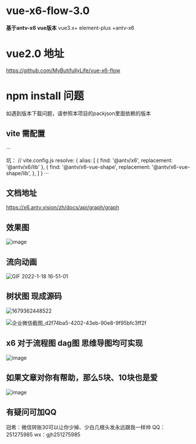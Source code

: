 # vue-x6-flow-3.0

**基于antv-x6 vue版本**
vue3.x+ element-plus +antv-x6 
 
 
# vue2.0 地址
https://github.com/MyButifullyLife/vue-x6-flow

# npm install 问题
如遇到版本下载问题，请参照本项目的packjson里面依赖的版本

## vite 需配置
 
···

 
 坑：
// vite.config.js
resolve: {
alias: [
{
find: '@antv/x6',
replacement: '@antv/x6/lib'
},
{
find: '@antv/x6-vue-shape',
replacement: '@antv/x6-vue-shape/lib',
},
]
}
···


## 文档地址  
https://x6.antv.vision/zh/docs/api/graph/graph

## 效果图
![image](https://user-images.githubusercontent.com/16436933/149902393-4a9fd58f-eadd-4a5f-af71-81076d0364d0.png)

## 流向动画
![GIF 2022-1-18 16-51-01](https://user-images.githubusercontent.com/16436933/149902899-b630b119-c39f-45e9-b576-da8d571386be.gif)

## 树状图 现成源码
![1679362448522](https://user-images.githubusercontent.com/16436933/226499607-5ad1b21d-79c5-45d1-9d31-b59841889eaa.jpg)

![企业微信截图_d2f74ba5-4202-43eb-90e8-9f95bfc3ff2f](https://user-images.githubusercontent.com/16436933/226512037-53dcc958-6112-402d-92b8-cf530b2f531d.png)


## x6 对于流程图 dag图 思维导图均可实现
![image](https://user-images.githubusercontent.com/16436933/153532050-5bd5372b-e3a0-43dd-8407-9f0a05b7f59a.png)


## 如果文章对你有帮助，那么5块、10块也是爱
![image](https://user-images.githubusercontent.com/16436933/153533288-32647686-344f-4933-a692-5f4451fe24f6.png)


## 有疑问可加QQ
冠希：微信转账30可以让你少掉、少白几根头发永远跟我一样帅
QQ：251275985  wx：gjh251275985



